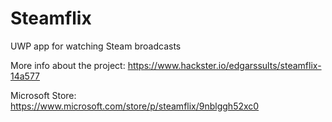 # Steamflix
UWP app for watching Steam broadcasts

More info about the project: https://www.hackster.io/edgarssults/steamflix-14a577

Microsoft Store: https://www.microsoft.com/store/p/steamflix/9nblggh52xc0
